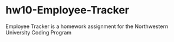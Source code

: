 # hw10-Employee-Tracker
Employee Tracker is a homework assignment for the Northwestern University Coding Program
